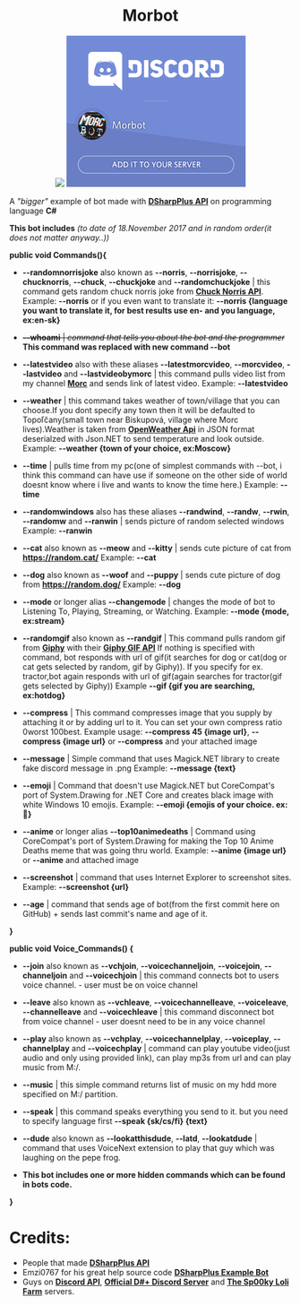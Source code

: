 <p align="center">
<h1 align="center">Morbot</h1>
</p>
<p align="center">
  
<img src="https://discordapp.com/api/guilds/363965764987912192/embed.png?style=banner4">
<a href="https://discord.gg/Gneap49"></a>
</img>
<img src="https://github.com/TheMorc/imgs/blob/master/morbot.png?raw=true">
<a href="https://discordapp.com/api/oauth2/authorize?client_id=219188936940060684&scope=bot"></a>
</img>
</p>


A *"bigger"* example of bot made with **[DSharpPlus API](https://github.com/NaamloosDT/DSharpPlus)** on programming language **C#**

**This bot includes** *(to date of 18.November 2017 and in random order(it does not matter anyway..))*

**public void Commands(){**

- **--randomnorrisjoke** also known as **--norris**, **--norrisjoke**, **--chucknorris**, **--chuck**, **--chuckjoke** and **--randomchuckjoke** | this command gets random chuck norris joke from **[Chuck Norris API](https://api.chucknorris.io/)**. Example: **--norris** or if you even want to translate it: **--norris {language you want to translate it, for best results use en- and you language, ex:en-sk}**

- ~~**--whoami** | *command that tells you about the bot and the programmer*~~ **This command was replaced with new command --bot**

- **--latestvideo** also with these aliases **--latestmorcvideo**, **--morcvideo**, **--lastvideo** and  **--lastvideobymorc** | this command pulls video list from my channel **[Morc](https://youtube.com/riskoautobus)** and sends link of latest video. Example: **--latestvideo**

- **--weather** | this command takes weather of town/village that you can choose.If you dont specify any town then it will be defaulted to Topoľčany(small town near Biskupová, village where Morc lives).Weather is taken from **[OpenWeather Api](https://openweathermap.org/api)** in JSON format deserialzed with Json.NET to send temperature and look outside. Example: **--weather {town of your choice, ex:Moscow}**

- **--time** | pulls time from my pc(one of simplest commands with --bot, i think this command can have use if someone on the other side of world doesnt know where i live and wants to know the time here.) Example: **--time**

- **--randomwindows** also has these aliases **--randwind**, **--randw**, **--rwin**, **--randomw** and **--ranwin** | sends picture of random selected windows Example: **--ranwin**

- **--cat** also known as **--meow** and **--kitty** | sends cute picture of cat from **https://random.cat/** Example: **--cat**

- **--dog** also known as **--woof** and **--puppy** | sends cute picture of dog from **https://random.dog/** Example: **--dog**

- **--mode** or longer alias **--changemode** | changes the mode of bot to Listening To, Playing, Streaming, or Watching. Example: **--mode {mode, ex:stream}**

- **--randomgif** also known as **--randgif** | This command pulls random gif from **[Giphy](https://giphy.com)** with their **[Giphy GIF API](https://developers.giphy.com/docs/)** If nothing is specified with command, bot responds with url of gif(it searches for dog or cat(dog or cat gets selected by random, gif by Giphy)). If you specify for ex. tractor,bot again responds with url of gif(again searches for tractor(gif gets selected by Giphy)) Example **--gif {gif you are searching, ex:hotdog}**

- **--compress** | This command compresses image that you supply by attaching it or by adding url to it. You can set your own compress ratio 0worst 100best. Example usage: **--compress 45 {image url}**, **--compress {image url}** or **--compress** and your attached image

- **--message** | Simple command that uses Magick.NET library to create fake discord message in .png Example: **--message {text}**

- **--emoji** | Command that doesn't use Magick.NET but CoreCompat's port of System.Drawing for .NET Core and creates black image with white Windows 10 emojis. Example: **--emoji {emojis of your choice. ex:🤔}**

- **--anime** or longer alias **--top10animedeaths** | Command using CoreCompat's port of System.Drawing for making the Top 10 Anime Deaths meme that was going thru world. Example: **--anime {image url}** or **--anime** and attached image

- **--screenshot** | command that uses Internet Explorer to screenshot sites. Example: **--screenshot {url}**

- **--age** | command that sends age of bot(from the first commit here on GitHub) + sends last commit's name and age of it.

**}**

**public void Voice_Commands() {**

- **--join** also known as **--vchjoin**, **--voicechanneljoin**, **--voicejoin**, **--channeljoin** and **--voicechjoin** | this command connects bot to users voice channel. - user must be on voice channel

- **--leave** also known as **--vchleave**, **--voicechannelleave**, **--voiceleave**, **--channelleave** and **--voicechleave** | this command disconnect bot from voice channel - user doesnt need to be in any voice channel

- **--play** also known as **--vchplay**, **--voicechannelplay**, **--voiceplay**, **--channelplay** and **--voicechplay** | command can play youtube video(just audio and only using provided link), can play mp3s from url and can play music from M:/.

- **--music** | this simple command returns list of music on my hdd more specified on M:/ partition.

- **--speak** | this command speaks everything you send to it. but you need to specify language first **--speak {sk/cs/fi} {text}** 

- **--dude** also known as **--lookatthisdude**, **--latd**, **--lookatdude** | command that uses VoiceNext extension to play that guy which was laughing on the pepe frog.

- **This bot includes one or more hidden commands which can be found in bots code.**

**}**

# Credits:
- People that made **[DSharpPlus API](https://github.com/NaamloosDT/DSharpPlus)**
- Emzi0767 for his great help source code **[DSharpPlus Example Bot](https://github.com/Emzi0767/DSharpPlus-Example-Bot)**
- Guys on **[Discord API](https://discord.gg/discord-api)**, **[Official D#+ Discord Server](https://discord.gg/KeAS3pU)** and **[The Sp00ky Loli Farm](https://discordapp.com/invite/0oZpaYcAjfvkDuE4)** servers.
